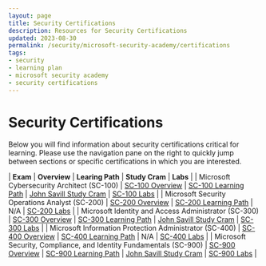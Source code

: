 ```yaml
---
layout: page
title: Security Certifications
description: Resources for Security Certifications
updated: 2023-08-30
permalink: /security/microsoft-security-academy/certifications
tags:
- security
- learning plan
- microsoft security academy
- security certifications
---
```


# Security Certifications
Below you will find information about security certifications critical for learning. Please use the navigation pane on the right to quickly jump between sections or specific certifications in which you are interested.


| **Exam** | **Overview** | **Learing Path** | **Study Cram** | **Labs** |
| Microsoft Cybersecurity Architect (SC-100) | [SC-100 Overview](https://learn.microsoft.com/en-us/certifications/exams/sc-100/) | [SC-100 Learning Path](https://learn.microsoft.com/en-us/certifications/exams/sc-100) | [John Savill Study Cram](https://www.youtube.com/watch?v=2Qu5gQjNQh4) | [SC-100 Labs](https://github.com/MicrosoftLearning/SC-100-Microsoft-Cybersecurity-Architect) |
| Microsoft Security Operations Analyst (SC-200) | [SC-200 Overview](https://learn.microsoft.com/en-us/certifications/exams/sc-200/) | [SC-200 Learning Path](https://learn.microsoft.com/en-us/certifications/exams/sc-200) | N/A | [SC-200 Labs](https://github.com/MicrosoftLearning/SC-200T00A-Microsoft-Security-Operations-Analyst) |
| Microsoft Identity and Access Administrator (SC-300) | [SC-300 Overview](https://learn.microsoft.com/en-us/certifications/exams/sc-300/) | [SC-300 Learning Path](https://learn.microsoft.com/en-us/certifications/exams/sc-300) | [John Savill Study Cram](https://www.youtube.com/watch?v=LGpgqRVG65g) | [SC-300 Labs](https://github.com/MicrosoftLearning/SC-300-Identity-and-Access-Administrator) |
| Microsoft Information Protection Administrator (SC-400) | [SC-400 Overview](https://learn.microsoft.com/en-us/certifications/exams/SC-400/) | [SC-400 Learning Path](https://learn.microsoft.com/en-us/certifications/exams/sc-400) | N/A | [SC-400 Labs](https://github.com/MicrosoftLearning/SC-400T00A-Microsoft-Information-Protection-Administrator) |
| Microsoft Security, Compliance, and Identity Fundamentals (SC-900) | [SC-900 Overview](https://learn.microsoft.com/en-us/certifications/exams/SC-900/) | [SC-900 Learning Path](https://learn.microsoft.com/en-us/certifications/exams/sc-900) | [John Savill Study Cram](https://www.youtube.com/watch?v=Bz-8jM3jg-8) | [SC-900 Labs](https://github.com/MicrosoftLearning/SC-900-Microsoft-Security-Compliance-and-Identity-Fundamentals) |